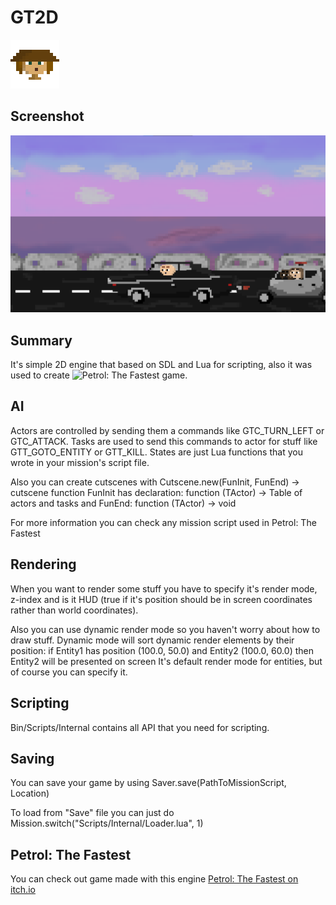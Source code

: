 # GT2D

![](Project/Images/Header.png)

## Screenshot
![Screenshot](Project/Images/Screenshot1.png)

## Summary
It's simple 2D engine that based on SDL and Lua for scripting,
also it was used to create ![Petrol: The Fastest](https://17seannnn.itch.io/petrol-the-fastest) game.

## AI
Actors are controlled by sending them a commands like GTC_TURN_LEFT or GTC_ATTACK.
Tasks are used to send this commands to actor for stuff like GTT_GOTO_ENTITY or GTT_KILL.
States are just Lua functions that you wrote in your mission's script file.

Also you can create cutscenes with Cutscene.new(FunInit, FunEnd) -> cutscene function
FunInit has declaration: function (TActor) -> Table of actors and tasks
and FunEnd: function (TActor) -> void

For more information you can check any mission script used in Petrol: The Fastest

## Rendering
When you want to render some stuff you have to specify it's render mode, z-index and is
it HUD (true if it's position should be in screen coordinates rather than world coordinates).

Also you can use dynamic render mode so you haven't worry about how to draw stuff.
Dynamic mode will sort dynamic render elements by their position:
if Entity1 has position (100.0, 50.0) and Entity2 (100.0, 60.0) then Entity2 will be presented on screen
It's default render mode for entities, but of course you can specify it.

## Scripting
Bin/Scripts/Internal contains all API that you need for scripting.

## Saving
You can save your game by using Saver.save(PathToMissionScript, Location)

To load from "Save" file you can just do Mission.switch("Scripts/Internal/Loader.lua", 1)

## Petrol: The Fastest
You can check out game made with this engine
[Petrol: The Fastest on itch.io](https://17seannnn.itch.io/petrol-the-fastest)
